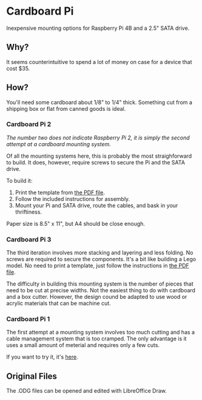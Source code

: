 # Cardboard Pi
Inexpensive mounting options for Raspberry Pi 4B and a 2.5" SATA drive.

## Why?
It seems counterintuitive to spend a lot of money on case for a device that cost $35.

## How?
You'll need some cardboard about 1/8" to 1/4" thick. Something cut from a shipping box or flat from canned goods is ideal.

### Cardboard Pi 2
_The number two does not indicate Raspberry Pi 2, it is simply the second attempt at a cardboard mounting system._

Of all the mounting systems here, this is probably the most straighforward to build. It does, however, require screws to
secure the Pi and the SATA drive.

To build it:
1. Print the template from [the PDF file](CardboardPi2.pdf).
2. Follow the included instructions for assembly.
3. Mount your Pi and SATA drive, route the cables, and bask in your thriftiness.

Paper size is 8.5" x 11", but A4 should be close enough.

### Cardboard Pi 3
The third iteration involves more stacking and layering and less folding. No screws are required to secure the components.
It's a bit like building a Lego model. No need to print a template, just follow the instructions in [the PDF file](CardboardPi3.pdf).

The difficulty in building this mounting system is the number of pieces that need to be cut at precise widths. Not the easiest thing
to do with cardboard and a box cutter. However, the design cound be adapted to use wood or acrylic materials that can be machine cut.

### Cardboard Pi 1
The first attempt at a mounting system involves too much cutting and has a cable management system that is too cramped. The only
advantage is it uses a small amount of meterial and requires only a few cuts.

If you want to try it, it's [here](CardboardPi.pdf).

## Original Files
The .ODG files can be opened and edited with LibreOffice Draw.
